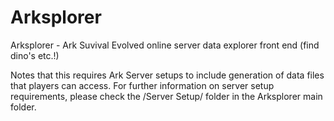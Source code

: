 # Arksplorer
Arksplorer - Ark Suvival Evolved online server data explorer front end (find dino's etc.!)

Notes that this requires Ark Server setups to include generation of data files that players can access.
For further information on server setup requirements, please check the /Server Setup/ folder in the Arksplorer main folder.

